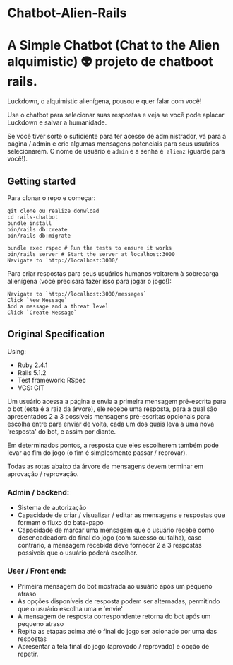 # Chatbot-Alien-Rails

# A Simple Chatbot (Chat to the Alien alquimistic) 👽 projeto de chatboot rails.

Luckdown, o alquimistic alienígena, pousou e quer falar com você!

Use o chatbot para selecionar suas respostas e veja se você pode aplacar Luckdown e salvar a humanidade.

Se você tiver sorte o suficiente para ter acesso de administrador, vá para a página / admin e crie algumas mensagens potenciais para seus usuários selecionarem. O nome de usuário é `admin` e a senha é` alienz` (guarde para você!).

## Getting started

Para clonar o repo e começar:
````
git clone ou realize donwload
cd rails-chatbot
bundle install
bin/rails db:create
bin/rails db:migrate

bundle exec rspec # Run the tests to ensure it works
bin/rails server # Start the server at localhost:3000
Navigate to `http://localhost:3000/
````

Para criar respostas para seus usuários humanos voltarem à sobrecarga alienígena (você precisará fazer isso para jogar o jogo!):
````
Navigate to `http://localhost:3000/messages`
Click `New Message`
Add a message and a threat level
Click `Create Message`
````

## Original Specification

Using:
* Ruby 2.4.1
* Rails 5.1.2
* Test framework: RSpec
* VCS: GIT

Um usuário acessa a página e envia a primeira mensagem pré-escrita para o bot (esta é a raiz da árvore), ele recebe uma resposta, para a qual são apresentados 2 a 3 possíveis mensagens pré-escritas opcionais para escolha entre para enviar de volta, cada um dos quais leva a uma nova 'resposta' do bot, e assim por diante.

Em determinados pontos, a resposta que eles escolherem também pode levar ao fim do jogo (o fim é simplesmente passar / reprovar).

Todas as rotas abaixo da árvore de mensagens devem terminar em aprovação / reprovação.

### Admin / backend:

* Sistema de autorização
* Capacidade de criar / visualizar / editar as mensagens e respostas que formam o fluxo do bate-papo
* Capacidade de marcar uma mensagem que o usuário recebe como desencadeadora do final do jogo (com sucesso ou falha), caso contrário, a mensagem recebida deve fornecer 2 a 3 respostas possíveis que o usuário poderá escolher.

### User / Front end:

* Primeira mensagem do bot mostrada ao usuário após um pequeno atraso
* As opções disponíveis de resposta podem ser alternadas, permitindo que o usuário escolha uma e 'envie'
* A mensagem de resposta correspondente retorna do bot após um pequeno atraso
* Repita as etapas acima até o final do jogo ser acionado por uma das respostas
* Apresentar a tela final do jogo (aprovado / reprovado) e opção de repetir.

